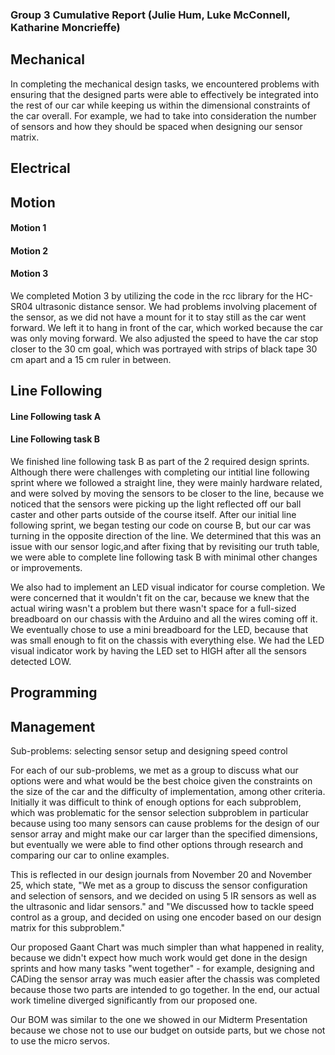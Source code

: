 ### Group 3 Cumulative Report (Julie Hum, Luke McConnell, Katharine Moncrieffe)


## Mechanical
In completing the mechanical design tasks, we encountered problems with ensuring that the designed parts were able to effectively be integrated into the rest of our car while keeping us within the dimensional constraints of the car overall. For example, we had to take into consideration the number of sensors and how they should be spaced when designing our sensor matrix. 


## Electrical 



## Motion
#### Motion 1


#### Motion 2


#### Motion 3
We completed Motion 3 by utilizing the code in the rcc library for the HC-SR04 ultrasonic distance sensor. We had problems involving placement of the sensor, as we did not have a mount for it to stay still as the car went forward. We left it to hang in front of the car, which worked because the car was only moving forward. We also adjusted the speed to have the car stop closer to the 30 cm goal, which was portrayed with strips of black tape 30 cm apart and a 15 cm ruler in between.


## Line Following
#### Line Following task A


#### Line Following task B 
We finished line following task B as part of the 2 required design sprints. Although there were challenges with completing our intitial line following sprint where we followed a straight line, they were mainly hardware related, and were solved by moving the sensors to be closer to the line, because we noticed that the sensors were picking up the light reflected off our ball caster and other parts outside of the course itself. After our initial line following sprint, we began testing our code on course B, but our car was turning in the opposite direction of the line. We determined that this was an issue with our sensor logic,and after fixing that by revisiting our truth table, we were able to complete line following task B with minimal other changes or improvements. 

We also had to implement an LED visual indicator for course completion. We were concerned that it wouldn't fit on the car, because we knew that the actual wiring wasn't a problem but there wasn't space for a full-sized breadboard on our chassis with the Arduino and all the wires coming off it. We eventually chose to use a mini breadboard for the LED, because that was small enough to fit on the chassis with everything else. We had the LED visual indicator work by having the LED set to HIGH after all the sensors detected LOW.


## Programming



## Management



Sub-problems: selecting sensor setup and designing speed control

For each of our sub-problems, we met as a group to discuss what our options were and what would be the best choice given the constraints on the size of the car and the difficulty of implementation, among other criteria. Initially it was difficult to think of enough options for each subproblem, which was problematic for the sensor selection subproblem in particular because using too many sensors can cause problems for the design of our sensor array and might make our car larger than the specified dimensions, but eventually we were able to find other options through research and comparing our car to online examples. 

This is reflected in our design journals from November 20 and November 25, which state, "We met as a group to discuss the sensor configuration and selection of sensors, and we decided on using 5 IR sensors as well as the ultrasonic and lidar sensors." and "We discussed how to tackle speed control as a group, and decided on using one encoder based on our design matrix for this subproblem."

Our proposed Gaant Chart was much simpler than what happened in reality, because we didn't expect how much work would get done in the design sprints and how many tasks "went together" - for example, designing and CADing the sensor array was much easier after the chassis was completed because those two parts are intended to go together. In the end, our actual work timeline diverged significantly from our proposed one. 

Our BOM was similar to the one we showed in our Midterm Presentation because we chose not to use our budget on outside parts, but we chose not to use the micro servos. 
